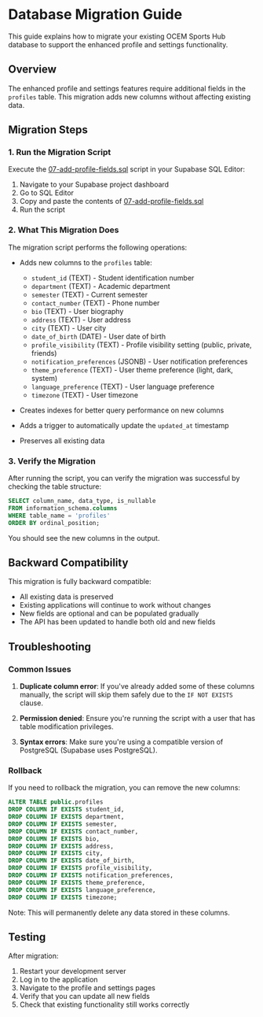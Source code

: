 # Database Migration Guide

This guide explains how to migrate your existing OCEM Sports Hub database to support the enhanced profile and settings functionality.

## Overview

The enhanced profile and settings features require additional fields in the `profiles` table. This migration adds new columns without affecting existing data.

## Migration Steps

### 1. Run the Migration Script

Execute the [07-add-profile-fields.sql](file:///d:/Web%20Codes/Web%20Application/OCEM%20Sports%20Hub/scripts/07-add-profile-fields.sql) script in your Supabase SQL Editor:

1. Navigate to your Supabase project dashboard
2. Go to SQL Editor
3. Copy and paste the contents of [07-add-profile-fields.sql](file:///d:/Web%20Codes/Web%20Application/OCEM%20Sports%20Hub/scripts/07-add-profile-fields.sql)
4. Run the script

### 2. What This Migration Does

The migration script performs the following operations:

- Adds new columns to the `profiles` table:
  - `student_id` (TEXT) - Student identification number
  - `department` (TEXT) - Academic department
  - `semester` (TEXT) - Current semester
  - `contact_number` (TEXT) - Phone number
  - `bio` (TEXT) - User biography
  - `address` (TEXT) - User address
  - `city` (TEXT) - User city
  - `date_of_birth` (DATE) - User date of birth
  - `profile_visibility` (TEXT) - Profile visibility setting (public, private, friends)
  - `notification_preferences` (JSONB) - User notification preferences
  - `theme_preference` (TEXT) - User theme preference (light, dark, system)
  - `language_preference` (TEXT) - User language preference
  - `timezone` (TEXT) - User timezone

- Creates indexes for better query performance on new columns
- Adds a trigger to automatically update the `updated_at` timestamp
- Preserves all existing data

### 3. Verify the Migration

After running the script, you can verify the migration was successful by checking the table structure:

```sql
SELECT column_name, data_type, is_nullable
FROM information_schema.columns
WHERE table_name = 'profiles'
ORDER BY ordinal_position;
```

You should see the new columns in the output.

## Backward Compatibility

This migration is fully backward compatible:

- All existing data is preserved
- Existing applications will continue to work without changes
- New fields are optional and can be populated gradually
- The API has been updated to handle both old and new fields

## Troubleshooting

### Common Issues

1. **Duplicate column error**: If you've already added some of these columns manually, the script will skip them safely due to the `IF NOT EXISTS` clause.

2. **Permission denied**: Ensure you're running the script with a user that has table modification privileges.

3. **Syntax errors**: Make sure you're using a compatible version of PostgreSQL (Supabase uses PostgreSQL).

### Rollback

If you need to rollback the migration, you can remove the new columns:

```sql
ALTER TABLE public.profiles 
DROP COLUMN IF EXISTS student_id,
DROP COLUMN IF EXISTS department,
DROP COLUMN IF EXISTS semester,
DROP COLUMN IF EXISTS contact_number,
DROP COLUMN IF EXISTS bio,
DROP COLUMN IF EXISTS address,
DROP COLUMN IF EXISTS city,
DROP COLUMN IF EXISTS date_of_birth,
DROP COLUMN IF EXISTS profile_visibility,
DROP COLUMN IF EXISTS notification_preferences,
DROP COLUMN IF EXISTS theme_preference,
DROP COLUMN IF EXISTS language_preference,
DROP COLUMN IF EXISTS timezone;
```

Note: This will permanently delete any data stored in these columns.

## Testing

After migration:

1. Restart your development server
2. Log in to the application
3. Navigate to the profile and settings pages
4. Verify that you can update all new fields
5. Check that existing functionality still works correctly
